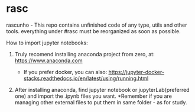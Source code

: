 # rasc
rascunho - This repo contains unfinished code of any type, utils and other tools. everything under #rasc must be reorganized as soon as possible. 


How to import jupyter notebooks:
1. Truly recomend installing anaconda project from zero, at: https://www.anaconda.com
      * If you prefer docker, you can also: 
      https://jupyter-docker-stacks.readthedocs.io/en/latest/using/running.html
  
2. After installing anaconda, find jupyter notebook or jupyterLab(preferred one) and import the .ipynb files you want. 
      *Remember if you are managing other external files to put them in same folder - as for study.

